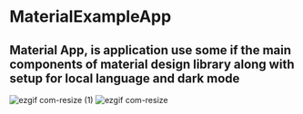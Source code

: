 # MaterialExampleApp
## Material App, is application use some if the main components of material design library along with setup for local language and dark mode

![ezgif com-resize (1)](https://user-images.githubusercontent.com/47636256/84527554-cc675100-ace6-11ea-875f-93a448a87e78.gif)
![ezgif com-resize](https://user-images.githubusercontent.com/47636256/84527509-bd809e80-ace6-11ea-9aac-d63a72f1cad5.gif)
